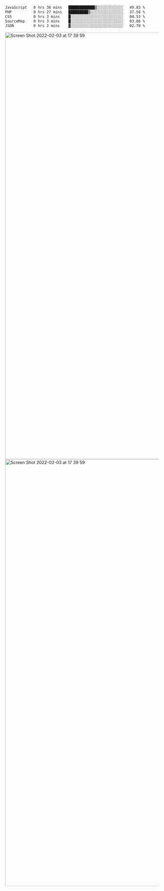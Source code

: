 <!--START_SECTION:waka-->

```txt
JavaScript   0 hrs 36 mins   ████████████▒░░░░░░░░░░░░   49.83 %
PHP          0 hrs 27 mins   █████████▒░░░░░░░░░░░░░░░   37.58 %
CSS          0 hrs 3 mins    █░░░░░░░░░░░░░░░░░░░░░░░░   04.53 %
SourceMap    0 hrs 3 mins    █░░░░░░░░░░░░░░░░░░░░░░░░   03.86 %
JSON         0 hrs 2 mins    ▓░░░░░░░░░░░░░░░░░░░░░░░░   02.70 %
```

<!--END_SECTION:waka-->

<img width="1400" alt="Screen Shot 2022-02-03 at 17 39 59" src="https://user-images.githubusercontent.com/45716542/152387304-f2b60485-53a6-4f4b-a818-5cefb1b0c0ae.png">
<img width="1400" alt="Screen Shot 2022-02-03 at 17 39 59" src="https://user-images.githubusercontent.com/45716542/152387273-ea5cdf21-2a45-44da-8bef-00c1763b1d42.png">

